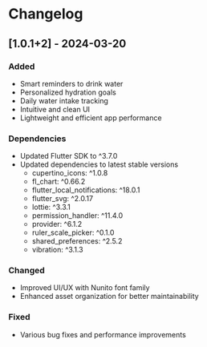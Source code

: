 # Changelog

## [1.0.1+2] - 2024-03-20

### Added
- Smart reminders to drink water
- Personalized hydration goals
- Daily water intake tracking
- Intuitive and clean UI
- Lightweight and efficient app performance

### Dependencies
- Updated Flutter SDK to ^3.7.0
- Updated dependencies to latest stable versions
  - cupertino_icons: ^1.0.8
  - fl_chart: ^0.66.2
  - flutter_local_notifications: ^18.0.1
  - flutter_svg: ^2.0.17
  - lottie: ^3.3.1
  - permission_handler: ^11.4.0
  - provider: ^6.1.2
  - ruler_scale_picker: ^0.1.0
  - shared_preferences: ^2.5.2
  - vibration: ^3.1.3

### Changed
- Improved UI/UX with Nunito font family
- Enhanced asset organization for better maintainability

### Fixed
- Various bug fixes and performance improvements